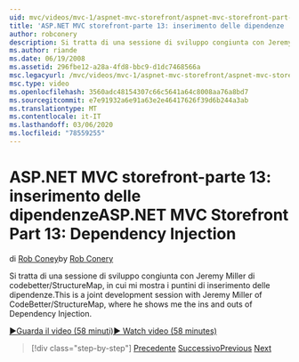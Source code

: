 ```yaml
---
uid: mvc/videos/mvc-1/aspnet-mvc-storefront/aspnet-mvc-storefront-part-13-dependency-injection
title: 'ASP.NET MVC storefront-parte 13: inserimento delle dipendenze | Microsoft Docs'
author: robconery
description: Si tratta di una sessione di sviluppo congiunta con Jeremy Miller di codebetter/StructureMap, in cui mi mostra i puntini di inserimento delle dipendenze.
ms.author: riande
ms.date: 06/19/2008
ms.assetid: 296fbe12-a28a-4fd8-bbc9-d1dc7468566a
msc.legacyurl: /mvc/videos/mvc-1/aspnet-mvc-storefront/aspnet-mvc-storefront-part-13-dependency-injection
msc.type: video
ms.openlocfilehash: 3560adc48154307c66c5641a64c8008aa76a8bd7
ms.sourcegitcommit: e7e91932a6e91a63e2e46417626f39d6b244a3ab
ms.translationtype: MT
ms.contentlocale: it-IT
ms.lasthandoff: 03/06/2020
ms.locfileid: "78559255"
---
```

# <a name="aspnet-mvc-storefront-part-13-dependency-injection"></a><span data-ttu-id="7f6f8-103">ASP.NET MVC storefront-parte 13: inserimento delle dipendenze</span><span class="sxs-lookup"><span data-stu-id="7f6f8-103">ASP.NET MVC Storefront Part 13: Dependency Injection</span></span>

<span data-ttu-id="7f6f8-104">di [Rob Coney](https://github.com/robconery)</span><span class="sxs-lookup"><span data-stu-id="7f6f8-104">by [Rob Conery](https://github.com/robconery)</span></span>

<span data-ttu-id="7f6f8-105">Si tratta di una sessione di sviluppo congiunta con Jeremy Miller di codebetter/StructureMap, in cui mi mostra i puntini di inserimento delle dipendenze.</span><span class="sxs-lookup"><span data-stu-id="7f6f8-105">This is a joint development session with Jeremy Miller of CodeBetter/StructureMap, where he shows me the ins and outs of Dependency Injection.</span></span>

[<span data-ttu-id="7f6f8-106">&#9654;Guarda il video (58 minuti)</span><span class="sxs-lookup"><span data-stu-id="7f6f8-106">&#9654; Watch video (58 minutes)</span></span>](https://channel9.msdn.com/Blogs/ASP-NET-Site-Videos/aspnet-mvc-storefront-part-13-dependency-injection)

> [!div class="step-by-step"]
> <span data-ttu-id="7f6f8-107">[Precedente](aspnet-mvc-storefront-part-12-mocking.md)
> [Successivo](aspnet-mvc-storefront-part-14-rich-client-interaction.md)</span><span class="sxs-lookup"><span data-stu-id="7f6f8-107">[Previous](aspnet-mvc-storefront-part-12-mocking.md)
[Next](aspnet-mvc-storefront-part-14-rich-client-interaction.md)</span></span>
